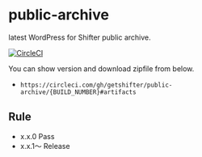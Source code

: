# public-archive
latest WordPress for Shifter public archive.

[![CircleCI](https://circleci.com/gh/getshifter/public-archive.svg?style=svg)](https://circleci.com/gh/getshifter/public-archive)

You can show version and download zipfile from below.

- `https://circleci.com/gh/getshifter/public-archive/{BUILD_NUMBER}#artifacts`

## Rule

- x.x.0 Pass
- x.x.1〜 Release
